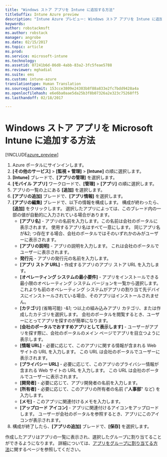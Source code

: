```yaml
---
title: "Windows ストア アプリを Intune に追加する方法"
titleSuffix: Intune Azure preview
description: "Intune Azure プレビュー: Windows ストア アプリを Intune に追加する方法について説明します。"
keywords: 
author: robstackmsft
ms.author: robstack
manager: angrobe
ms.date: 02/15/2017
ms.topic: article
ms.prod: 
ms.service: microsoft-intune
ms.technology: 
ms.assetid: 07241b6d-86d8-4abb-83a2-3fc5feae5788
ms.reviewer: mghadial
ms.suite: ems
ms.custom: intune-azure
translationtype: Human Translation
ms.sourcegitcommit: 153cce3809e24303b8f88a833e2fc7bdd9428a4a
ms.openlocfilehash: e6e6ba0aae5da25b3f8b07326a2e323c75268ff5
ms.lasthandoff: 02/18/2017

---
```


# <a name="how-to-add-windows-store-apps-to-microsoft-intune"></a>Windows ストア アプリを Microsoft Intune に追加する方法

[!INCLUDE[azure_preview](../includes/azure_preview.md)]


1. Azure ポータルにサインインします。
2. **[その他のサービス]** > **[監視 + 管理]** > **[Intune]** の順に選択します。
3. **[Intune]** ブレードで、**[アプリの管理]** を選択します。
4. **[モバイル アプリ]** ワークロードで、**[管理]** > **[アプリ]** の順に選択します。
5. アプリの一覧の上にある **[追加]** を選択します。
6. **[アプリの追加]** ブレードで、**[アプリ情報]** を選択します。
7. **[アプリの編集]** ブレードで、以下の情報を構成します。 構成が終わったら、**[追加]** をクリックします。 選択したアプリによっては、このブレード内の一部の値が自動的に入力されている場合があります。
    - **[アプリ名]** - アプリの名前を入力します。この名前は会社のポータルに表示されます。 使用するアプリ名はすべて一意にします。 同じアプリ名が&2; つ存在する場合、会社のポータルではそのいずれかのみがユーザーに表示されます。
    - **[アプリの説明]** - アプリの説明を入力します。 これは会社のポータルでユーザーに表示されます。
    - **発行元** - アプリの発行元の名前を入力します。
    - **[アプリ ストア URL]** - 作成するアプリのアプリ ストア URL を入力します。
    - **[オペレーティング システムの最小要件]** - アプリをインストールできる最小限のオペレーティング システム バージョンを一覧から選択します。 これよりも前のオペレーティング システムがアプリの割り当て先デバイスにインストールされている場合、そのアプリはインストールされません。
    - **[カテゴリ]** (省略可能) -&1; つ以上の組み込みアプリ カテゴリ、または作成したカテゴリを選択します。 会社のポータルを閲覧するとき、ユーザーにとってアプリを探すのが簡単になります。
    - **[会社のポータルでおすすめアプリとして表示します]** - ユーザーがアプリを探す際に、会社のポータルのメイン ページでアプリを目立つように表示します。
    - **[情報 URL]** - 必要に応じて、このアプリに関する情報が含まれる Web サイトの URL を入力します。 この URL は会社のポータルでユーザーに表示されます。
    - **[プライバシー URL]** - 必要に応じて、このアプリのプライバシー情報が含まれる Web サイトの URL を入力します。 この URL は会社のポータルでユーザーに表示されます。
    - **[開発者]** - 必要に応じて、アプリ開発者の名前を入力します。
    - **[所有者]** - 必要に応じて、このアプリの所有者の名前 ("**人事部**" など) を入力します。
    - **[メモ]** - このアプリに関連付けるメモを入力します。
    - **[アップロード アイコン]** - アプリに関連付けるアイコンをアップロードします。 ユーザーが会社のポータルを参照するとき、アプリにこのアイコンが表示されます。
8. 構成が終了したら、**[アプリの追加]** ブレードで、**[保存]** を選択します。

作成したアプリはアプリの一覧に表示され、選択したグループに割り当てることができるようになります。 詳細については、[アプリをグループに割り当てる方法](/intune-azure/manage-apps/deploy-apps)に関するページを参照してください。
